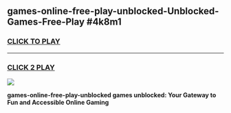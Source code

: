 
## games-online-free-play-unblocked-Unblocked-Games-Free-Play #4k8m1
<h3>
<a href="https://us.freeplayer.one?title=games-online-free-play-unblocked&ref=9M">CLICK TO PLAY</a></h3>
<hr>

<h3>
<a href="https://us.freeplayer.one?title=games-online-free-play-unblocked&ref=9M">CLICK 2 PLAY</a>
  
</h3>

<a href="https://us.freeplayer.one?title=games-online-free-play-unblocked&ref=9M"><img src="https://clearcache.store/games.png"></a>


**games-online-free-play-unblocked games unblocked: Your Gateway to Fun and Accessible Online Gaming**
